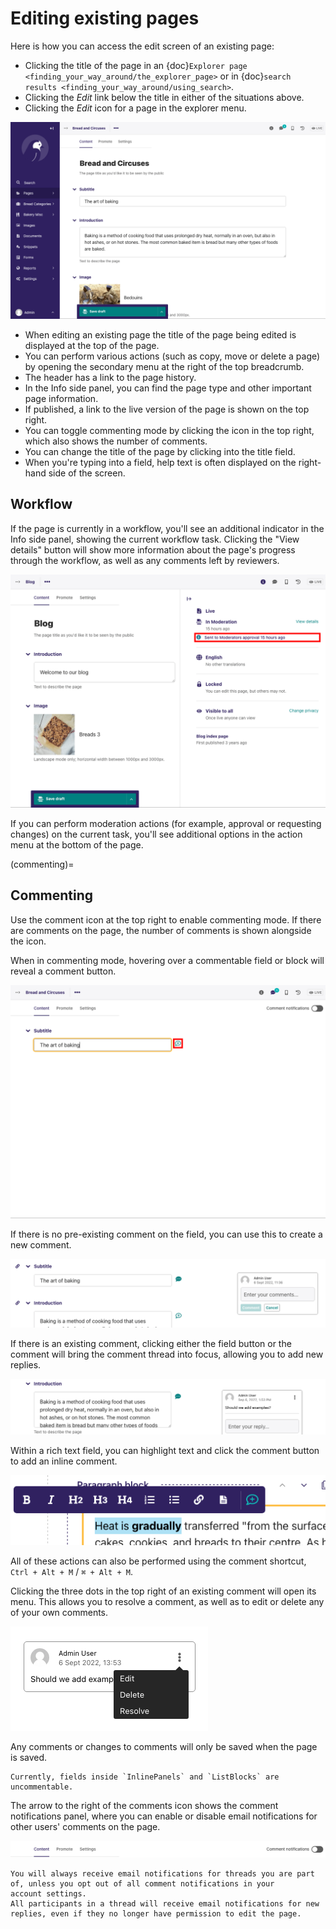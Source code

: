 # Editing existing pages

Here is how you can access the edit screen of an existing page:

-   Clicking the title of the page in an {doc}`Explorer page <finding_your_way_around/the_explorer_page>` or in {doc}`search results <finding_your_way_around/using_search>`.
-   Clicking the _Edit_ link below the title in either of the situations above.
-   Clicking the _Edit_ icon for a page in the explorer menu.

![](../_static/images/screen12_edit_screen_overview.png)

-   When editing an existing page the title of the page being edited is displayed at the top of the page.
-   You can perform various actions (such as copy, move or delete a page) by opening the secondary menu at the right of the top breadcrumb.
-   The header has a link to the page history.
-   In the Info side panel, you can find the page type and other important page information.
-   If published, a link to the live version of the page is shown on the top right.
-   You can toggle commenting mode by clicking the icon in the top right, which also shows the number of comments.
-   You can change the title of the page by clicking into the title field.
-   When you're typing into a field, help text is often displayed on the right-hand side of the screen.

## Workflow

If the page is currently in a workflow, you'll see an additional indicator in the Info side panel, showing the current workflow task. Clicking the "View details" button will
show more information about the page's progress through the workflow, as well as any comments left by reviewers.

![](../_static/images/screen12.5_edit_screen_in_moderation.png)

If you can perform moderation actions (for example, approval or requesting changes) on the current task, you'll see additional options in the
action menu at the bottom of the page.

(commenting)=

## Commenting

Use the comment icon at the top right to enable commenting mode. If there are comments on the page, the number
of comments is shown alongside the icon.

When in commenting mode, hovering over a commentable field or block will reveal a comment button.

![](../_static/images/screen49_new_comment_icon.png)

If there is no pre-existing comment on the field, you can use this to create a new comment.

![](../_static/images/screen52_new_comment.png)

If there is an existing comment, clicking either the field button or the comment will bring the comment thread into focus, allowing you to
add new replies.

![](../_static/images/screen48_comment_thread.png)

Within a rich text field, you can highlight text and click the comment button to add an inline comment.

![](../_static/images/screen51_draftail_comment.png)

All of these actions can also be performed using the comment shortcut, `Ctrl + Alt + M` / `⌘ + Alt + M`.

Clicking the three dots in the top right of an existing comment will open its menu. This allows you to
resolve a comment, as well as to edit or delete any of your own comments.

![](../_static/images/screen50_comment_menu.png)

Any comments or changes to comments will only be saved when the page is saved.

```{note}
Currently, fields inside `InlinePanels` and `ListBlocks` are uncommentable.
```

The arrow to the right of the comments icon shows the comment notifications
panel, where you can enable or disable email notifications for other users' comments on the page.

![](../_static/images/screen53_commenting_notifications.png)

```{note}
You will always receive email notifications for threads you are part of, unless you opt out of all comment notifications in your
account settings.
All participants in a thread will receive email notifications for new replies, even if they no longer have permission to edit the page.
```
